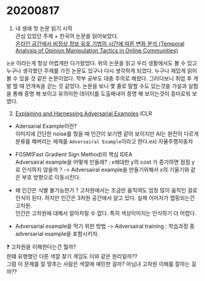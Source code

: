 # 20200817

1. 내 생애 첫 논문 읽기 시작  
 관심 있었던 주제 + 한국어 논문을 읽어보았다.  
[ 온라인 공간에서 비정상 정보 유포 기법의 시간에 따른 변화 분석 (Temporal Analysis of Opinion Manipulation Tactics in Online Communities)](http://www.jics.or.kr/digital-library/23643)  
  

`논문` 이라는게 항상 어렵게만 다가왔었다. 위의 논문을 읽고 우리 생활에서도 볼 수 있고 누구나 생각했던 주제를 가진 논문도 있구나 다시 생각하게 되었다. 누구나 재밌게 읽어 볼 수 있을 것 같은 논문이었다.
학부 공부도 대충 주의로 해왔다. 그러다보니 취업 후 개발 할 때 안개속을 걷는 것 같았다.
논문을 보니 몇 줄로 말할 수도 있는것을 가설과 실험을 통해 증명 해 보이고 유의미한 데이터를 도출해내어 증명 해 보이는것이 흥미로워 보였다.  


2. [Explaining and Harnessing Adversarial Examples](https://arxiv.org/abs/1412.6572) ICLR
* Adersarial Example이란?  
이미지에 간단한 noise를 줬을 때 인간이 보기엔 같아 보이지만 AI는 완전히 다르게 분류를 해버리는 에제를 `Adversairal Example`이라고 한다.ex) 자율주행자동차  
* FGSM(Fast Gradient Sign Method)의 핵심 IDEA   
Adversairal example을 어떻게 만들래? : x에대한 y의 cost 가 증가하면 점점 y로 인식하지 않을까 ? -> Adversairal example을 만들기위해서 x의 기울기와 같은 부호 방향으로 이동시킨다.


* 왜 인간은 식별 불가능한가 ?
고차원에서는 조금만 움직여도 엄청 많이 움직인 걸로 인식이 된다. 하지만 인간은 3차원 공간에서 살고 있다. 실제 이미지가 맵핑되는건 고차원.   
인간은 고차원에 대해서 알아차릴 수 없다. 특히 색상이미지는 인식하기 더 어렵다.

* Adversarial example을 막기 위한 방법
-> Adversairal training : 학습과정 중 adversarial example을 포함시키자. 

❓ 고차원을 이해한다는건 뭘까?  
한떄 유행했던 다른 색깔 찾기 게임도 이와 같은 원리일까??  
그럼 이 문제를 잘 맞추는 사람은 색깔에 예민한 걸까? 아님녀 고차원 이해를 잘하는 걸까??